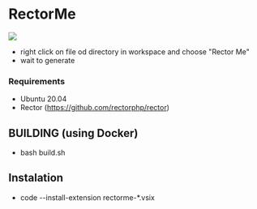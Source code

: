 # RectorMe

![](https://github.com/webad012/vscrectorme/blob/main/src/test/demo.gif)

* right click on file od directory in workspace and choose "Rector Me"
* wait to generate

### Requirements

* Ubuntu 20.04
* Rector (https://github.com/rectorphp/rector)

## BUILDING (using Docker)

* bash build.sh

## Instalation

* code --install-extension rectorme-*.vsix
